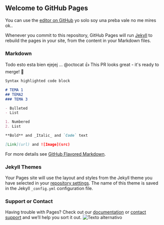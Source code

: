 ## Welcome to GitHub Pages

You can use the [editor on GitHub](https://github.com/Jorge13v/Prueba/edit/master/README.md) yo solo soy una preba vale no me mires ok..

Whenever you commit to this repository, GitHub Pages will run [Jekyll](https://jekyllrb.com/) to rebuild the pages in your site, from the content in your Markdown files.

### Markdown

Todo esto esta bien ejejej ...
@octocat :+1: This PR looks great - it's ready to merge! :poop:

```markdown
Syntax highlighted code block

# TEMA 1
## TEMA2
### TEMA 3

- Bulleted
- List

1. Numbered
2. List

**Bold** and _Italic_ and `Code` text

[Link](url) and ![Image](src)
```

For more details see [GitHub Flavored Markdown](https://es.wikipedia.org/wiki/Wikipedia_en_catalán/).

### Jekyll Themes

Your Pages site will use the layout and styles from the Jekyll theme you have selected in your [repository settings](https://github.com/Jorge13v/Prueba/settings). The name of this theme is saved in the Jekyll `_config.yml` configuration file.

### Support or Contact

Having trouble with Pages? Check out our [documentation](https://help.github.com/categories/github-pages-basics/) or [contact support](https://github.com/contact) and we’ll help you sort it out.
![Texto alternativo](https://media.giphy.com/media/3o6fJe12xSATMsFEFW/giphy.gif)
